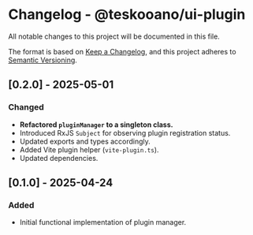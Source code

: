 # Changelog - @teskooano/ui-plugin

All notable changes to this project will be documented in this file.

The format is based on [Keep a Changelog](https://keepachangelog.com/en/1.0.0/),
and this project adheres to [Semantic Versioning](https://semver.org/spec/v2.0.0.html).

## [0.2.0] - 2025-05-01

### Changed

- **Refactored `pluginManager` to a singleton class.**
- Introduced RxJS `Subject` for observing plugin registration status.
- Updated exports and types accordingly.
- Added Vite plugin helper (`vite-plugin.ts`).
- Updated dependencies.

## [0.1.0] - 2025-04-24

### Added

- Initial functional implementation of plugin manager.

